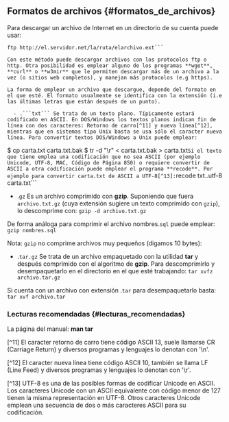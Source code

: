 ## Formatos de archivos {#formatos_de_archivos}

Para descargar un archivo de Internet en un directorio de su cuenta puede usar:
```
ftp http://el.servidor.net/la/ruta/elarchivo.ext```
		
Con este método puede descargar archivos con los protocolos ftp o http. Otra posibilidad es emplear alguno de los programas **wget**, **curl** o **w3mir** que le permiten descargar más de un archivo a la vez (o sitios web completos), y manejan más protocolos (e.g https).

La forma de emplear un archivo que descargue, depende del formato en el que esté. El formato usualmente se identifica con la extensión (i.e las últimas letras que están después de un punto).

  - .```txt``` Se trata de un texto plano. Típicamente estará codificado en ASCII. En DOS/Windows los textos planos indican fin de línea con dos caracteres: Retorno de carro[^11] y nueva línea[^12], mientras que en sistemas tipo Unix basta se usa sólo el caracter nueva línea. Para convertir textos DOS/Windows a Unix puede emplear:
```
$ cp carta.txt carta.txt.bak
$ tr -d "\r" < carta.txt.bak > carta.txt```
Si el texto que tiene emplea una codificación que no sea ASCII (por ejemplo Unicode, UTF-8, MAC, Código de Página 850) o requiere convertir de ASCII a otra codificación puede emplear el programa **recode**. Por ejemplo para convertir carta.txt de ASCII a UTF-8[^13]:
```recode txt..utf-8 carta.txt```

  -  .```gz``` Es un archivo comprimido con **gzip**. Suponiendo que fuera ```archivo.txt.gz``` (cuya extensión sugiere un texto comprimido con ```gzip```), lo descomprime con:
```gzip -d archivo.txt.gz```

De forma análoga para comprimir el archivo nombres.```sql``` puede emplear:
```gzip nombres.sql```
	
Nota: ```gzip``` no comprime archivos muy pequeños (digamos 10 bytes):

  - .```tar.gz``` Se trata de un archivo empaquetado con la utilidad **tar** y después comprimido con el algoritmo de **gzip**. Para descomprimirlo y desempaquetarlo en el directorio en el que esté trabajando:
```tar xvfz archivo.tar.gz```
			
Si cuenta con un archivo con extensión .```tar``` para desempaquetarlo basta:
```tar xvf archivo.tar```
			
### Lecturas recomendadas {#lecturas_recomendadas}

La página del manual: **man tar**

[^11] El caracter retorno de carro tiene código ASCII 13, suele llamarse CR (Carriage Return) y diversos programas y lenguajes lo denotan con '\n'.

[^12] El caracter nueva línea tiene código ASCII 10, también se llama LF (Line Feed) y diversos programas y lenguajes lo denotan con '\r'.

[^13] UTF-8 es una de las posibles formas de codificar Unicode en ASCII. Los caracteres Unicode con un ASCII equivalente con código menor de 127 tienen la misma representación en UTF-8. Otros caracteres Unicode emplean una secuencia de dos o más caracteres ASCII para su codificación.
